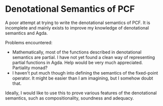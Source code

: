 # Denotational Semantics of PCF

A poor attempt at trying to write the denotational semantics of PCF. It is incomplete and mainly exists to improve my knowledge of denotational semantics and Agda.

Problems encountered:
- Mathematically, most of the functions described in denotational semantics are partial. I have not yet found a clean way of representing partial functions in Agda. Help would be very much appreciated. Partiality monad?
- I haven't put much though into defining the semantics of the fixed-point operator. It might be easier than I am imagining, but I somehow doubt that.

Ideally, I would like to use this to prove various features of the denotational semantics, such as compositionality, soundness and adequacy.
